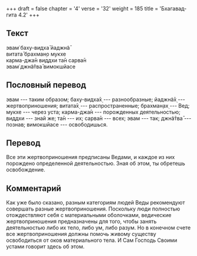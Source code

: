 +++
draft = false
chapter = '4'
verse = '32'
weight = 185
title = 'Бхагавад-гита 4.2'
+++
## Текст

эвам̇ баху-видха̄ йаджн̃а̄  
витата̄ брахман̣о мукхе  
карма-джа̄н виддхи та̄н сарва̄н  
эвам̇ джн̃а̄тва̄ вимокшйасе

## Пословный перевод

эвам --- таким образом; баху-видха̄х̣ --- разнообразные; йаджн̃а̄х̣ ---
жертвоприношения; витата̄х̣ --- распространенные; брахман̣ах̣ --- Вед; мукхе
--- через уста; карма-джа̄н --- порожденных деятельностью; виддхи ---
знай же; та̄н --- их; сарва̄н --- всех; эвам --- так; джн̃а̄тва̄ --- познав;
вимокшйасе --- освободишься.

## Перевод

Все эти жертвоприношения предписаны Ведами, и каждое из них порождено
определенной деятельностью. Зная об этом, ты обретешь освобождение.

## Комментарий

Как уже было сказано, разным категориям людей Веды рекомендуют совершать
разные жертвоприношения. Поскольку люди полностью отождествляют себя с
материальными оболочками, ведические жертвоприношения предназначены для
того, чтобы занять деятельностью либо их тело, либо ум, либо разум. Но в
конечном счете все жертвоприношения должны помочь живому существу
освободиться от оков материального тела. И Сам Господь Своими устами
говорит здесь об этом.
